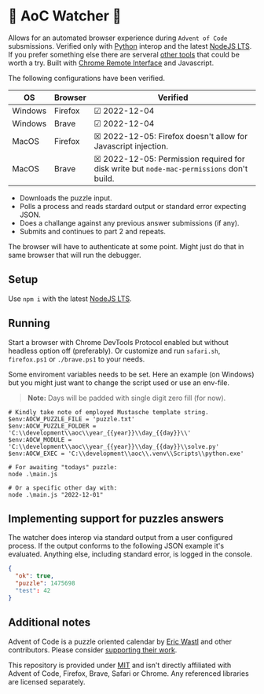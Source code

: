# 🎄 AoC Watcher 🎄 

Allows for an automated browser experience during `Advent of Code` subsmissions. Verified only with [Python](https://www.python.org/downloads/) interop and the latest [NodeJS LTS](https://nodejs.org/en/download/). If you prefer something else there are serveral [other tools](https://github.com/scarvalhojr/aoc-cli) that could be worth a try. Built with [Chrome Remote Interface](https://www.npmjs.com/package/chrome-remote-interface) and Javascript.

The following configurations have been verified.

| OS  | Browser | Verified |
|------|------|------|
| Windows  | Firefox | &#x2611; 2022-12-04 |
| Windows  | Brave | &#x2611; 2022-12-04 |
| MacOS  | Firefox | &#x2612; 2022-12-05: Firefox doesn't allow for Javascript injection. |
| MacOS  | Brave | &#x2612; 2022-12-05: Permission required for disk write but `node-mac-permissions` don't build. |

- Downloads the puzzle input.
- Polls a process and reads stardard output or standard error expecting JSON.
- Does a challange against any previous answer submissions (if any).
- Submits and continues to part 2 and repeats.

The browser will have to authenticate at some point. Might just do that in same browser that will run the debugger.

## Setup
Use `npm i` with the latest [NodeJS LTS](https://nodejs.org/en/download/).
## Running

Start a browser with Chrome DevTools Protocol enabled but without headless option off (preferably). Or customize and run `safari.sh`,
`firefox.ps1` or `./brave.ps1` to your needs. 

Some enviroment variables needs to be set. Here an example (on Windows) but you might just want to change the script used or use an
env-file.

> **Note:** Days will be padded with single digit zero fill (for now).

```pwsh
# Kindly take note of employed Mustasche template string.
$env:AOCW_PUZZLE_FILE = 'puzzle.txt'
$env:AOCW_PUZZLE_FOLDER = 'C:\\development\\aoc\\year_{{year}}\\day_{{day}}\\'
$env:AOCW_MODULE = 'C:\\development\\aoc\\year_{{year}}\\day_{{day}}\\solve.py'
$env:AOCW_EXEC = 'C:\\development\\aoc\\.venv\\Scripts\\python.exe'

# For awaiting "todays" puzzle:
node .\main.js

# Or a specific other day with:
node .\main.js "2022-12-01"
```

## Implementing support for puzzles answers
The watcher does interop via standard output from a user configured process. If the output conforms to the following JSON example it's evaluated. Anything else, including standard error, is logged in the console. 

```json
{
  "ok": true,
  "puzzle": 1475698
  "test": 42
}
```

## Additional notes
Advent of Code is a puzzle oriented calendar by [Eric Wastl](https://twitter.com/ericwastl) and other contributors. Please consider [supporting their work](https://adventofcode.com/2022/support).

This repository is provided under [MIT](LICENSE) and isn't directly affiliated with Advent of Code, Firefox, Brave, Safari or Chrome. Any referenced libraries are licensed separately.
